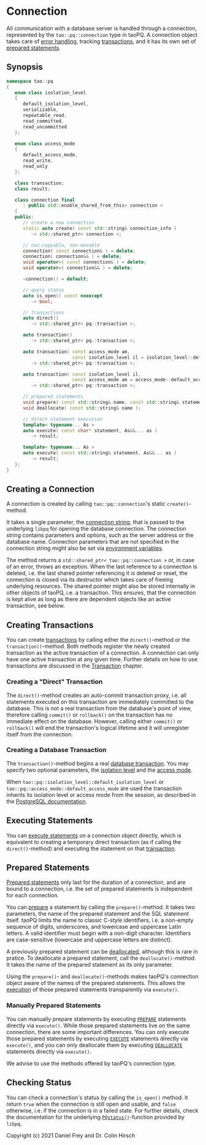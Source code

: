 # Connection

All communication with a database server is handled through a connection, represented by the `tao::pq::connection` type in taoPQ.
A connection object takes care of [error handling](Error-Handling.md), tracking [transactions](Transaction.md), and it has its own set of [prepared statements](Prepared-Statements.md).

## Synopsis

```c++
namespace tao::pq
{
   enum class isolation_level
   {
      default_isolation_level,
      serializable,
      repeatable_read,
      read_committed,
      read_uncommitted
   };

   enum class access_mode
   {
      default_access_mode,
      read_write,
      read_only
   };

   class transaction;
   class result;

   class connection final
      : public std::enable_shared_from_this< connection >
   {
   public:
      // create a new connection
      static auto create( const std::string& connection_info )
         -> std::shared_ptr< connection >;

      // non-copyable, non-movable
      connection( const connection& ) = delete;
      connection( connection&& ) = delete;
      void operator=( const connection& ) = delete;
      void operator=( connection&& ) = delete;

      ~connection() = default;

      // query status
      auto is_open() const noexcept
         -> bool;

      // transactions
      auto direct()
         -> std::shared_ptr< pq::transaction >;

      auto transaction()
         -> std::shared_ptr< pq::transaction >;

      auto transaction( const access_mode am,
                        const isolation_level il = isolation_level::default_isolation_level )
         -> std::shared_ptr< pq::transaction >;

      auto transaction( const isolation_level il,
                        const access_mode am = access_mode::default_access_mode )
         -> std::shared_ptr< pq::transaction >;

      // prepared statements
      void prepare( const std::string& name, const std::string& statement );
      void deallocate( const std::string& name );

      // direct statement execution
      template< typename... As >
      auto execute( const char* statement, As&&... as )
         -> result;

      template< typename... As >
      auto execute( const std::string& statement, As&&... as )
         -> result;
   };
}
```

## Creating a Connection

A connection is created by calling `tao::pq::connection`'s static `create()`-method.

It takes a single parameter, the [connection string](https://www.postgresql.org/docs/current/libpq-connect.html#LIBPQ-CONNSTRING), that is passed to the underlying `libpq` for opening the database connection.
The connection string contains parameters and options, such as the server address or the database name.
Connection parameters that are not specified in the connection string might also be set via [environment variables](https://www.postgresql.org/docs/current/libpq-envars.html).

The method returns a `std::shared_ptr< tao::pq::connection >` or, in case of an error, throws an exception.
When the last reference to a connection is deleted, i.e. the last shared pointer referencing it is deleted or reset, the connection is closed via its destructor which takes care of freeing underlying resources.
The shared pointer might also be stored internally in other objects of taoPQ, i.e. a transaction.
This ensures, that the connection is kept alive as long as there are dependent objects like an active transaction, see below.

## Creating Transactions

You can create [transactions](Transaction.md) by calling either the `direct()`-method or the `transaction()`-method.
Both methods register the newly created transaction as the active transaction of a connection.
A connection can only have one active transaction at any given time.
Further details on how to use transactions are discussed in the [Transaction](Transaction.md) chapter.

### Creating a "Direct" Transaction

The `direct()`-method creates an auto-commit transaction proxy, i.e. all statements executed on this transaction are immediately committed to the database.
This is not a real transaction from the database's point of view, therefore calling `commit()` or `rollback()` on the transaction has no immediate effect on the database.
However, calling either `commit()` or `rollback()` will end the transaction's logical lifetime and it will unregister itself from the connection.

### Creating a Database Transaction

The `transaction()`-method begins a real [database transaction](https://www.postgresql.org/docs/current/tutorial-transactions.html).
You may specify two optional parameters, the [isolation level](https://www.postgresql.org/docs/current/transaction-iso.html) and the [access mode](https://www.postgresql.org/docs/current/sql-set-transaction.html).

When `tao::pq::isolation_level::default_isolation_level` or `tao::pq::access_mode::default_access_mode` are used the transaction inherits its isolation level or access mode from the session, as described in the [PostgreSQL documentation](https://www.postgresql.org/docs/current/sql-set-transaction.html).

## Executing Statements

You can [execute statements](Statement.md) on a connection object directly, which is equivalent to creating a temporary direct transaction (as if calling the `direct()`-method) and executing the statement on that [transaction](Transaction.md).

## Prepared Statements

[Prepared statements](Prepared-Statements.md) only last for the duration of a connection, and are bound to a connection, i.e. the set of prepared statements is independent for each connection.

You can [prepare](https://www.postgresql.org/docs/current/sql-prepare.html) a statement by calling the `prepare()`-method.
It takes two parameters, the name of the prepared statement and the SQL statement itself.
taoPQ limits the name to classic C-style identifiers, i.e. a non-empty sequence of digits, underscores, and lowercase and uppercase Latin letters.
A valid identifier must begin with a non-digit character.
Identifiers are case-sensitive (lowercase and uppercase letters are distinct).

A previously prepared statement can be [deallocated](https://www.postgresql.org/docs/current/sql-deallocate.html), although this is rare in pratice.
To deallocate a prepared statement, call the `deallocate()`-method.
It takes the name of the prepared statement as its only parameter.

Using the `prepare()`- and `deallocate()`-methods makes taoPQ's connection object aware of the names of the prepared statements.
This allows the [execution](Statement.md) of those prepared statements transparently via `execute()`.

### Manually Prepared Statements

You can manually prepare statements by executing [`PREPARE`](https://www.postgresql.org/docs/current/sql-prepare.html) statements directly via `execute()`.
While those prepared statements live on the same connection, there are some important differences.
You can only execute those prepared statements by executing [`EXECUTE`](https://www.postgresql.org/docs/current/sql-execute.html) statements directly via `execute()`, and you can only deallocate them by executing [`DEALLOCATE`](https://www.postgresql.org/docs/current/sql-deallocate.html) statements directly via `execute()`.

We advise to use the methods offered by taoPQ's connection type.

## Checking Status

You can check a connection's status by calling the `is_open()` method.
It return `true` when the connection is still open and usable, and `false` otherwise, i.e. if the connection is in a failed state.
For further details, check the documentation for the underlying [`PQstatus()`](https://www.postgresql.org/docs/current/libpq-status.html)-function provided by `libpq`.

Copyright (c) 2021 Daniel Frey and Dr. Colin Hirsch
